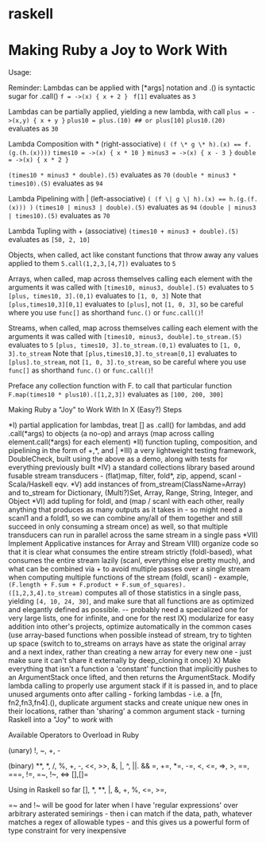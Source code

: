 # raskell
Making Ruby a Joy to Work With 
=======


Usage:

Reminder: Lambdas can be applied with [\*args] notation and .() is syntactic sugar for .call()
```f = ->(x) { x + 2 } ```
```f[1]``` evaluates as ```3```


Lambdas can be partially applied, yielding a new lambda, with call
```plus = ->(x,y) { x + y }```
```plus10 = plus.(10) ## or plus[10]```
```plus10.(20)``` evaluates as ```30```

Lambda Composition with \* (right-associative) ```( (f \* g \* h).(x) == f.(g.(h.(x))))```
```times10 = ->(x) { x * 10 }```
```minus3 = ->(x) { x - 3 }```
```double = ->(x) { x * 2 }```

```(times10 * minus3 * double).(5)``` evaluates as ```70```
```(double * minus3 * times10).(5)``` evaluates as ```94```


Lambda Pipelining with \| (left-associative)  ```( (f \| g \| h).(x) == h.(g.(f.(x))) )```
```(times10 | minus3 | double).(5)``` evaluates as ```94```
```(double | minus3 | times10).(5)``` evaluates as ```70```

Lambda Tupling with + (associative)
```(times10 + minus3 + double).(5)``` evaluates as ```[50, 2, 10]```

Objects, when called, act like constant functions that throw away any values applied to them
```5.call(1,2,3,[4,7])``` evaluates to ```5```

Arrays, when called, map across themselves calling each element with the arguments it was called with
```[times10, minus3, double].(5)``` evaluates to ```5```
```[plus, times10, 3].(0,1)``` evaluates to ```[1, 0, 3]```
Note that ```[plus,times10,3][0,1]``` evaluates to ```[plus]```, not ```[1, 0, 3]```, so be careful where you use ```func[]``` as shorthand ```func.()``` or ```func.call()```!

Streams, when called, map across themselves calling each element with the arguments it was called with
```[times10, minus3, double].to_stream.(5)``` evaluates to ```5```
```[plus, times10, 3].to_stream.(0,1)``` evaluates to ```[1, 0, 3].to_stream```
Note that ```[plus,times10,3].to_stream[0,1]``` evaluates to ```[plus].to_stream```, not ```[1, 0, 3].to_stream```, so be careful where you use ```func[]``` as shorthand ```func.()``` or ```func.call()```!

Preface any collection function with F. to call that particular function
```F.map(times10 * plus10).([1,2,3])``` evaluates as ```[100, 200, 300]```


Making Ruby a "Joy" to Work With In X (Easy?) Steps

\*I) partial application for lambdas, treat [] as .call() for lambdas, and add .call(\*args) to objects (a no-op) and arrays (map across calling element.call(\*args) for each element)
\*II) function tupling, composition, and pipelining in the form of +,\*, and \|
\*III) a very lightweight testing framework, DoubleCheck, built using the above as a demo, along with tests for everything previously built
\*IV) a standard collections library based around fusable stream transducers - (flat)map, filter, fold\*, zip, append, scanl - Scala/Haskell eqv.
\*V) add instances of from_stream(ClassName=Array) and to_stream for Dictionary, (Multi?)Set, Array, Range, String, Integer, and Object
\*VI) add tupling for foldl, and (map / scanl with each other, really anything that produces as many outputs as it takes in - so might need a scanl1 and a foldl1, so we can combine any/all of them together and still succeed in only consuming a stream once) as well, so that multiple transducers can run in parallel across the same stream in a single pass
\*VII) Implement Applicative instances for Array and Stream 
VIII) organize code so that it is clear what consumes the entire stream strictly (foldl-based), what consumes the entire stream lazily (scanl, everything else pretty much), and what can be combined via + to avoid multiple passes over a single stream when computing multiple functions of the stream (foldl, scanl) - example, ```(F.length + F.sum + F.product + F.sum_of_squares).([1,2,3,4].to_stream)``` computes all of those statistics in a single pass, yielding ```[4, 10, 24, 30]```, and make sure that all functions are as optimized and elegantly defined as possible. -- probably need a specialized one for very large lists, one for infinite, and one for the rest
IX) modularize for easy addition into other's projects, optimize automatically in the common cases (use array-based functions when possible instead of stream, try to tighten up space (switch to to_streams on arrays have as state the original array and a next index, rather than creating a new array for every new one - just make sure it can't share it externally by deep_cloning it once))
X) Make everything that isn't a function a 'constant' function that implicitly pushes to an ArgumentStack once lifted, and then returns the ArgumentStack. Modify lambda calling to properly use argument stack if it is passed in, and to place unused arguments onto after calling - forking lambdas - i.e. a [fn, fn2,fn3,fn4].(), duplicate argument stacks and create unique new ones in their locations, rather than 'sharing' a common argument stack - turning Raskell into a "Joy" to *work* with




Available Operators to Overload in Ruby

(unary)
!, ~, +, \- 

(binary)
\*\*, \*, /, %, +, \-, <<, >>, &, \|, ^, ||. &&
=, +=, \*=, -=, 
<, <=, =>, >, ==, ===, !=, =~, !~, <=>
[],[]=

Using in Raskell so far
[], \*, \*\*, \|, &, +, %, <=, >=, 



=~ and !~ will be good for later when I have 'regular expressions' over arbitrary asterated semirings - then i can match if the data, path, whatever matches a regex of allowable types - and this gives us a powerful form of type constraint for very inexpensive





